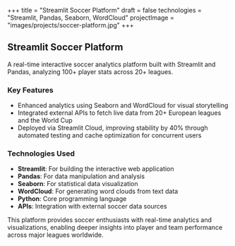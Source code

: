 +++
title = "Streamlit Soccer Platform"
draft = false
technologies = "Streamlit, Pandas, Seaborn, WordCloud"
projectImage = "images/projects/soccer-platform.jpg"
+++

## Streamlit Soccer Platform

A real-time interactive soccer analytics platform built with Streamlit and Pandas, analyzing 100+ player stats across 20+ leagues.

### Key Features

- Enhanced analytics using Seaborn and WordCloud for visual storytelling
- Integrated external APIs to fetch live data from 20+ European leagues and the World Cup
- Deployed via Streamlit Cloud, improving stability by 40% through automated testing and cache optimization for concurrent users

### Technologies Used

- **Streamlit**: For building the interactive web application
- **Pandas**: For data manipulation and analysis
- **Seaborn**: For statistical data visualization
- **WordCloud**: For generating word clouds from text data
- **Python**: Core programming language
- **APIs**: Integration with external soccer data sources

This platform provides soccer enthusiasts with real-time analytics and visualizations, enabling deeper insights into player and team performance across major leagues worldwide. 